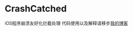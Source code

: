 # CrashCatched
iOS程序崩溃友好化拦截处理
代码使用以及解释请移步[我的博客](http://chuzhaozhi.cn/iOS%E7%A8%8B%E5%BA%8F%E5%BC%82%E5%B8%B8Crash%E5%8F%8B%E5%A5%BD%E5%8C%96%E5%A4%84%E7%90%86.html)
